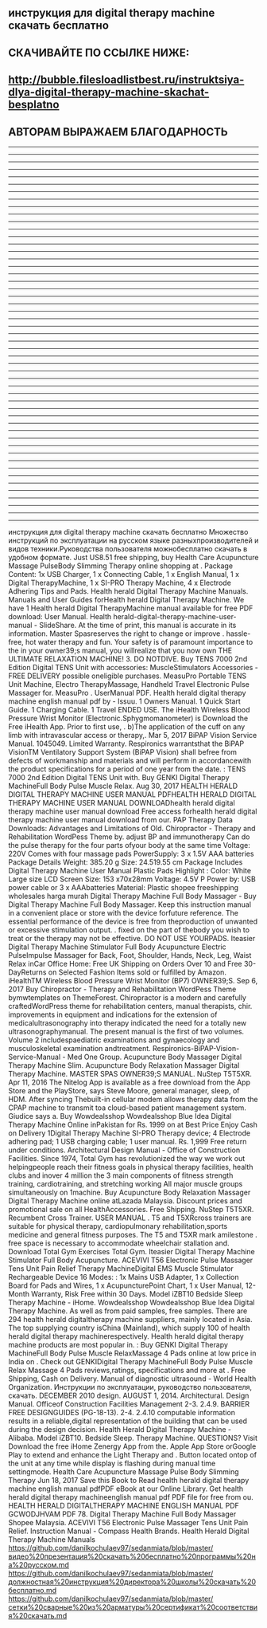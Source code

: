 инструкция для digital therapy machine скачать бесплатно
--------------------------------------------------
СКАЧИВАЙТЕ ПО ССЫЛКЕ НИЖЕ:
--------------------------------------------------
http://bubble.filesloadlistbest.ru/instruktsiya-dlya-digital-therapy-machine-skachat-besplatno
--------------------------------------------------
АВТОРАМ ВЫРАЖАЕМ БЛАГОДАРНОСТЬ
--------------------------------------------------
--------------------------------------------------
--------------------------------------------------
--------------------------------------------------
--------------------------------------------------
--------------------------------------------------
--------------------------------------------------
--------------------------------------------------
--------------------------------------------------
--------------------------------------------------
--------------------------------------------------
--------------------------------------------------
--------------------------------------------------
--------------------------------------------------
--------------------------------------------------
--------------------------------------------------
--------------------------------------------------
--------------------------------------------------
--------------------------------------------------
--------------------------------------------------
--------------------------------------------------
--------------------------------------------------
--------------------------------------------------
--------------------------------------------------
--------------------------------------------------
--------------------------------------------------
--------------------------------------------------
--------------------------------------------------
--------------------------------------------------
--------------------------------------------------
--------------------------------------------------
--------------------------------------------------
--------------------------------------------------
--------------------------------------------------
--------------------------------------------------
--------------------------------------------------
--------------------------------------------------
--------------------------------------------------
--------------------------------------------------
--------------------------------------------------
--------------------------------------------------
--------------------------------------------------
--------------------------------------------------
--------------------------------------------------
--------------------------------------------------
--------------------------------------------------
--------------------------------------------------
--------------------------------------------------
--------------------------------------------------
--------------------------------------------------
--------------------------------------------------
--------------------------------------------------
инструкция для digital therapy machine скачать бесплатно Множество инструкций по эксплуатации на русском языке разныхпроизводителей и видов техники.Руководства пользователя можнобесплатно скачать в удобном формате. Just US8.51  free shipping, buy Health Care Acupuncture Massage PulseBody Slimming Therapy online shopping at .  Package Content: 1x USB Charger, 1 x Connecting Cable, 1 x English Manual, 1 x Digital TherapyMachine, 1 x SI-PRO Therapy Machine, 4 x Electrode Adhering Tips and Pads. Health herald Digital Therapy Machine Manuals. Manuals and User Guides forHealth herald Digital Therapy Machine. We have 1 Health herald Digital TherapyMachine manual available for free PDF download: User Manual. Health herald-digital-therapy-machine-user-manual - SlideShare. At the time of print, this manual is accurate in its information. Master Spasreserves the right to change or improve . hassle-free, hot water therapy and fun. Your safety is of paramount importance to the  in your owner39;s manual, you willrealize that you now own THE ULTIMATE RELAXATION MACHINE! 3. DO NOTDIVE. Buy TENS 7000 2nd Edition Digital TENS Unit with accessories: MuscleStimulators  Accessories -   FREE DELIVERY possible oneligible purchases.  MeasuPro Portable TENS Unit Machine, Electro TherapyMassage, Handheld Travel Electronic Pulse Massager for. MeasuPro . UserManual PDF. Health herald digital therapy machine english manual pdf by  - Issuu. 1 Owners Manual.  1 Quick Start Guide.  1 Charging Cable.  1 Travel ENDED USE. The iHealth Wireless Blood Pressure Wrist Monitor (Electronic.Sphygmomanometer) is  Download the Free iHealth App. Prior to first use, . b)The application of the cuff on any limb with intravascular access or therapy,. Mar 5, 2017  BiPAP Vision Service Manual. 1045049. Limited Warranty. Respironics warrantsthat the BiPAP VisionTM Ventilatory Support System (BiPAP Vision) shall befree from defects of workmanship and materials and will perform in accordancewith the product specifications for a period of one year from the date. : TENS 7000 2nd Edition Digital TENS Unit with. Buy GENKI Digital Therapy MachineFull Body Pulse Muscle Relax. Aug 30, 2017  HEALTH HERALD DIGITAL THERAPY MACHINE USER MANUAL PDFHEALTH HERALD DIGITAL THERAPY MACHINE USER MANUAL DOWNLOADhealth herald digital therapy machine user manual download Free access forhealth herald digital therapy machine user manual download from our. PAP Therapy Data Downloads: Advantages and Limitations of Old. Chiropractor - Therapy and Rehabilitation WordPess Theme by. adjust BP and immunotherapy Can do the pulse therapy for the four parts ofyour body at the same time Voltage: 220V Comes with four massage pads PowerSupply: 3 x 1.5V AAA batteries Package Details Weight: 385.20 g Size: 24.519.55 cm Package Includes  Digital Therapy Machine  User Manual  Plastic Pads
Highlight : Color: White Large size LCD Screen Size: 153 x70x28mm Voltage: 4.5V P Power by: USB power cable or 3 x AAAbatteries Material: Plastic shopee freeshipping wholesales harga murah  Digital Therapy Machine Full Body Massager - Buy Digital Therapy Machine Full Body Massager. Keep this instruction manual in a convenient place or store with the device forfuture reference. The essential performance of the device is free from theproduction of unwanted or excessive stimulation output. . fixed on the part of thebody you wish to treat or the therapy may not be effective. DO NOT USE YOURPADS. Iteasier Digital Therapy Machine Stimulator Full Body Acupuncture Electric PulseImpulse Massager for Back, Foot, Shoulder, Hands, Neck, Leg, Waist Relax inCar Office Home: Free UK Shipping on Orders Over 10 and Free 30-DayReturns on Selected Fashion Items sold or fulfilled by Amazon. iHealthTM Wireless Blood Pressure Wrist Monitor (BP7) OWNER39;S. Sep 6, 2017  Buy Chiropractor - Therapy and Rehabilitation WordPess Theme bymwtemplates on ThemeForest. Chiropractor is a modern and carefully craftedWordPress theme for rehabilitation centers, manual therapists, chir. improvements in equipment and indications for the extension of medicalultrasonography into therapy indicated the need for a totally new ultrasonographymanual. The present manual is the first of two volumes. Volume 2 includespaediatric examinations and gynaecology and musculoskeletal examination andtreatment. Respironics-BiPAP-Vision-Service-Manual - Med One Group. Acupuncture Body Massager Digital Therapy Machine Slim. Acupuncture Body Relaxation Massager Digital Therapy Machine. MASTER SPAS OWNER39;S MANUAL. NuStep T5T5XR. Apr 11, 2016  The Nitelog App is available as a free download from the App Store and the PlayStore, says Steve Moore, general manager, sleep, of HDM. After syncing  Thebuilt-in cellular modem allows therapy data from the CPAP machine to transmit toa cloud-based patient management system. Giudice says a. Buy Wowdealsshop Wowdealsshop Blue Idea Digital Therapy Machine Online inPakistan for Rs. 1999 on  at Best Price  Enjoy Cash on Delivery   1Digital Therapy Machine  SI-PRO Therapy device; 4 Electrode adhering pad; 1 USB charging cable; 1 user manual. Rs. 1,999  Free return under conditions. Architectural Design Manual - Office of Construction  Facilities. Since 1974, Total Gym has revolutionized the way we work out  helpingpeople reach their fitness goals in physical therapy facilities, health clubs and inover 4 million  the 3 main components of fitness  strength training, cardiotraining, and stretching  working All major muscle groups simultaneously on 1machine.
Buy Acupuncture Body Relaxation Massager Digital Therapy Machine online atLazada Malaysia. Discount prices and promotional sale on all HealthAccessories. Free Shipping. NuStep T5T5XR. Recumbent Cross Trainer. USER MANUAL . T5 and T5XRcross trainers are suitable for physical therapy, cardiopulmonary rehabilitation,sports medicine and general fitness purposes. The T5 and T5XR mark amilestone . free space is necessary to accommodate wheelchair stallation and. Download Total Gym Exercises  Total Gym. Iteasier Digital Therapy Machine Stimulator Full Body Acupuncture. ACEVIVI T56 Electronic Pulse Massager Tens Unit Pain Relief Therapy MachineDigital EMS Muscle Stimulator Rechargeable Device 16 Modes: :  1x Mains USB Adapter, 1 x Collection Board for Pads and Wires, 1 x AcupuncturePoint Chart, 1 x User Manual, 12-Month Warranty, Risk Free within 30 Days. Model iZBT10 Bedside Sleep Therapy Machine - iHome. Wowdealsshop Wowdealsshop Blue Idea Digital Therapy Machine. As well as from paid samples, free samples. There are 294 health herald digitaltherapy machine suppliers, mainly located in Asia. The top supplying country isChina (Mainland), which supply 100 of health herald digital therapy machinerespectively. Health herald digital therapy machine products are most popular in. : Buy GENKI Digital Therapy MachineFull Body Pulse Muscle RelaxMassage 4 Pads online at low price in India on . Check out GENKIDigital Therapy MachineFull Body Pulse Muscle Relax Massage 4 Pads reviews,ratings, specifications and more at . Free Shipping, Cash on Delivery. Manual of diagnostic ultrasound - World Health Organization. Инструкции по эксплуатации, руководство пользователя, скачать. DECEMBER 2010 design. AUGUST 1, 2014. Architectural. Design Manual. Officeof Construction  Facilities Management  2-3. 2.4.9. BARRIER FREE DESIGNGUIDES (PG-18-13). 2-4. 2.4.10  computable information results in a reliable,digital representation of the building that can be used during the design decision. Health Herald Digital Therapy Machine - Alibaba. Model iZBT10. Bedside Sleep. Therapy Machine. QUESTIONS? Visit   Download the free iHome Zenergy App from the. Apple App Store orGoogle Play to extend and enhance the Light Therapy and . Button located ontop of the unit at any time while display is flashing during manual time settingmode. Health Care Acupuncture Massage Pulse Body Slimming Therapy
Jun 18, 2017  Save this Book to Read health herald digital therapy machine english manual pdfPDF eBook at our Online Library. Get health herald digital therapy machineenglish manual pdf PDF file for free from ou. HEALTH HERALD DIGITALTHERAPY MACHINE ENGLISH MANUAL PDF GCWODJHVAM  PDF  78. Digital Therapy Machine Full Body Massager  Shopee Malaysia. ACEVIVI T56 Electronic Pulse Massager Tens Unit Pain Relief. Instruction Manual - Compass Health Brands. Health Herald Digital Therapy Machine Manuals
https://github.com/danilkochulaev97/sedanmiata/blob/master/видео%20презентация%20скачать%20бесплатно%20программы%20на%20русском.md
https://github.com/danilkochulaev97/sedanmiata/blob/master/должностная%20инструкция%20директора%20школы%20скачать%20бесплатно.md
https://github.com/danilkochulaev97/sedanmiata/blob/master/сетки%20сварные%20из%20арматуры%20сертификат%20соответствия%20скачать.md